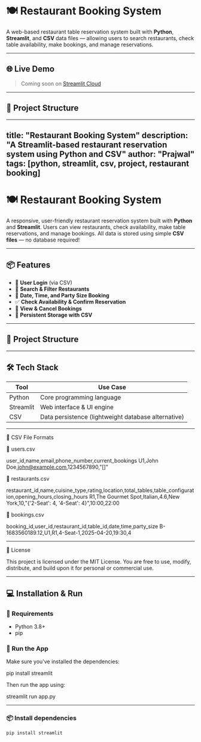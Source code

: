 # 🍽️ Restaurant Booking System

A web-based restaurant table reservation system built with **Python**, **Streamlit**, and **CSV** data files — allowing users to search restaurants, check table availability, make bookings, and manage reservations.

---

## 🌐 Live Demo

> Coming soon on [Streamlit Cloud](https://streamlit.io/cloud)

---

## 📁 Project Structure
---
title: "Restaurant Booking System"
description: "A Streamlit-based restaurant reservation system using Python and CSV"
author: "Prajwal"
tags: [python, streamlit, csv, project, restaurant booking]
---

# 🍽️ Restaurant Booking System

A responsive, user-friendly restaurant reservation system built with **Python** and **Streamlit**. Users can view restaurants, check availability, make table reservations, and manage bookings. All data is stored using simple **CSV files** — no database required!

---

## 📦 Features

- 🔐 **User Login** (via CSV)
- 🏪 **Search & Filter Restaurants**
- 📅 **Date, Time, and Party Size Booking**
- ✅ **Check Availability & Confirm Reservation**
- 📖 **View & Cancel Bookings**
- 💾 **Persistent Storage with CSV**

---

## 📁 Project Structure

---

## 🛠️ Tech Stack

| Tool       | Use Case                    |
|------------|-----------------------------|
| Python     | Core programming language   |
| Streamlit  | Web interface & UI engine   |
| CSV        | Data persistence (lightweight database alternative) |

---

📑 CSV File Formats

🧍 users.csv

user_id,name,email,phone_number,current_bookings
U1,John Doe,john@example.com,1234567890,"[]"

🍴 restaurants.csv

restaurant_id,name,cuisine_type,rating,location,total_tables,table_configuration,opening_hours,closing_hours
R1,The Gourmet Spot,Italian,4.6,New York,10,"{'2-Seat': 4, '4-Seat': 4}",10:00,22:00

📅 bookings.csv

booking_id,user_id,restaurant_id,table_id,date,time,party_size
B-1683560189.12,U1,R1,4-Seat-1,2025-04-20,19:30,4


---

📄 License

This project is licensed under the MIT License.
You are free to use, modify, distribute, and build upon it for personal or commercial use.


---

## 💻 Installation & Run

### 📌 Requirements

- Python 3.8+
- pip

### 🚀 Run the App

Make sure you've installed the dependencies:

pip install streamlit

Then run the app using:

streamlit run app.py


---
### 📦 Install dependencies

```bash
pip install streamlit
